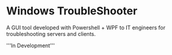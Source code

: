 # Windows TroubleShooter  
A GUI tool developed with Powershell + WPF to IT engineers for troubleshooting servers and clients.

'''In Development'''
